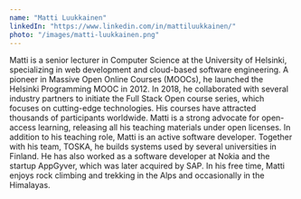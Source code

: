 ```yaml
---
name: "Matti Luukkainen"
linkedIn: "https://www.linkedin.com/in/mattiluukkainen/"
photo: "/images/matti-luukkainen.png"
---
```


Matti is a senior lecturer in Computer Science at the University of Helsinki, specializing in web development and cloud-based software engineering. A pioneer in Massive Open Online Courses (MOOCs), he launched the Helsinki Programming MOOC in 2012. In 2018, he collaborated with several industry partners to initiate the Full Stack Open course series, which focuses on cutting-edge technologies. His courses have attracted thousands of participants worldwide. Matti is a strong advocate for open-access learning, releasing all his teaching materials under open licenses.
In addition to his teaching role, Matti is an active software developer. Together with his team, TOSKA, he builds systems used by several universities in Finland. He has also worked as a software developer at Nokia and the startup AppGyver, which was later acquired by SAP.
In his free time, Matti enjoys rock climbing and trekking in the Alps and occasionally in the Himalayas.
